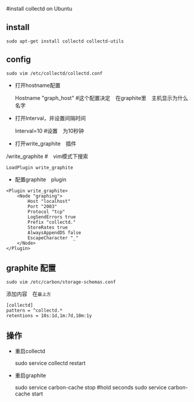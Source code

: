 #install collectd on Ubuntu

## install

	sudo apt-get install collectd collectd-utils

## config

	sudo vim /etc/collectd/collectd.conf

- 打开hostname配置

	Hostname "graph_host" #这个配置决定　在graphite里　主机显示为什么　名字　

- 打开Interval，并设置间隔时间

	Interval=10 #设置　为10秒钟

- 打开write_graphite　插件　

/write_graphite #　vim模式下搜索

	LoadPlugin write_graphite

- 配置graphite　plugin

```
<Plugin write_graphite>
    <Node "graphing">
        Host "localhost"
        Port "2003"
        Protocol "tcp"
        LogSendErrors true
        Prefix "collectd."
        StoreRates true
        AlwaysAppendDS false
        EscapeCharacter "_"
    </Node>
</Plugin>
```

## graphite 配置

	sudo vim /etc/carbon/storage-schemas.conf

添加内容　在`最上方`

```
[collectd]
pattern = ^collectd.*
retentions = 10s:1d,1m:7d,10m:1y
```

## 操作

- 重启collectd

	sudo service collectd restart

- 重启graphite

	sudo service carbon-cache stop  #hold seconds
	sudo service carbon-cache start
